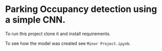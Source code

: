 # Parking Occupancy detection using a simple CNN.

To run this project clone it and install requirements.

To see how the model was created see `Minor Project.ipynb`.
